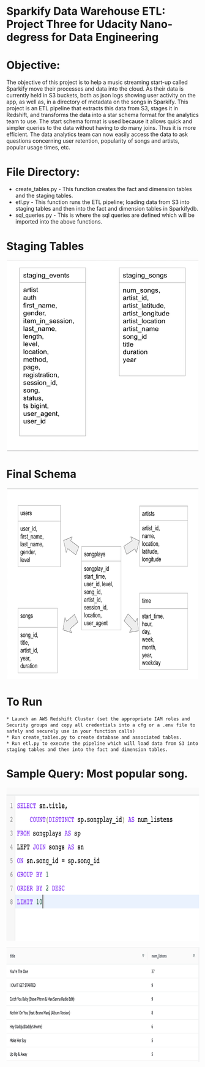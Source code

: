 # Sparkify Data Warehouse ETL: Project Three for Udacity Nano-degress for Data Engineering

# Objective:

The objective of this project is to help a music streaming start-up called Sparkify move their processes and data into the cloud. As their data is currently held in S3 buckets, both as json logs showing user activity on the app, as well as, in a directory of metadata on the songs in Sparkify. This project is an ETL pipeline that extracts this data from S3, stages it in Redshift, and transforms the data into a star schema format for the analytics team to use. The start schema format is used because it allows quick and simpler queries to the data without having to do many joins. Thus it is more efficient. The data analytics team can now easily access the data to ask questions concerning user retention, popularity of songs and artists, popular usage times, etc.


# File Directory:

* create_tables.py - This function creates the fact and dimension tables and the staging tables.
* etl.py - This function runs the ETL pipeline; loading data from S3 into staging tables and then into the fact and dimension tables in Sparkifydb.
* sql_queries.py - This is where the sql queries are defined which will be imported into the above functions.


# Staging Tables

<p align="center">
<img src='static/images/staging_tables.jpg' width=500 height=500 alt='staging_tables'>
</p>

# Final Schema

<p align="center">
<img src='static/images/final_schema.jpg' width=500 height=500 alt='final_schema'>
</p>


# To Run
    * Launch an AWS Redshift Cluster (set the appropriate IAM roles and Security groups and copy all credentials into a cfg or a .env file to safely and securely use in your function calls)
    * Run create_tables.py to create database and associated tables.
    * Run etl.py to execute the pipeline which will load data from S3 into staging tables and then into the fact and dimension tables.


# Sample Query: Most popular song.

<p align="center">
<img src='static/images/query.jpg' width=550 height=400 alt='query'>
</p>

<p align="center">
<img src='static/images/answer.jpg' width=550 height=300 alt='answer'>
</p>
